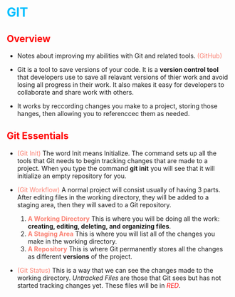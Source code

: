 # <span style= "color: #00bfff;"> GIT </span>

## <span style="color: red;">Overview</span>

*   Notes about improving my abilities with Git and related tools. <span style="color: #FA8072;">(GitHub)</span>

*   Git is a tool to save versions of your code. It is a __version control tool__ that developers use to save all       relavant versions of thier work and avoid losing all progress in their work. It also makes it easy for              developers to collaborate and share work with others. 

*   It works by reccording changes you make to a project, storing those hanges, then allowing you to referenccec        them as needed. 

## <span style="color: red;">Git Essentials</span>

*  <span style="color: #FA8072;">(Git Init)</span> The word Init means Initialize.  The command sets up all the         tools that Git needs to begin tracking changes that are made to a project.  When you type the command __git         init__ you will see that it will initialize an empty repository for you. 

*   <span style="color: #FA8072;">(Git Workflow)</span> A normal project will consist usually of having 3 parts.        After editing files in the working directory, they will be added to a staging area, then they will saved to a       Git repository.

    1.  <span style="color: #FA8072;">__A Working Directory__</span> This is where you will be doing all the work: 
         __creating, editing, deleting, and organizing files__.
    2.  <span style="color: #FA8072;">__A Staging Area__</span> This is where you will list all of the changes you      make in the working directory.
    3.  <span style="color: #FA8072;">__A Repository__</span> This is where Git permanently stores all the changes      as different __versions__ of the project.

*   <span style="color: #FA8072;">(Git Status)</span> This is a way that we can see the changes made to the working     directory. _Untracked Files_ are those that Git sees but has not started tracking changes yet. These files will     be in <span style="color: red;">_RED_</span>.

 



